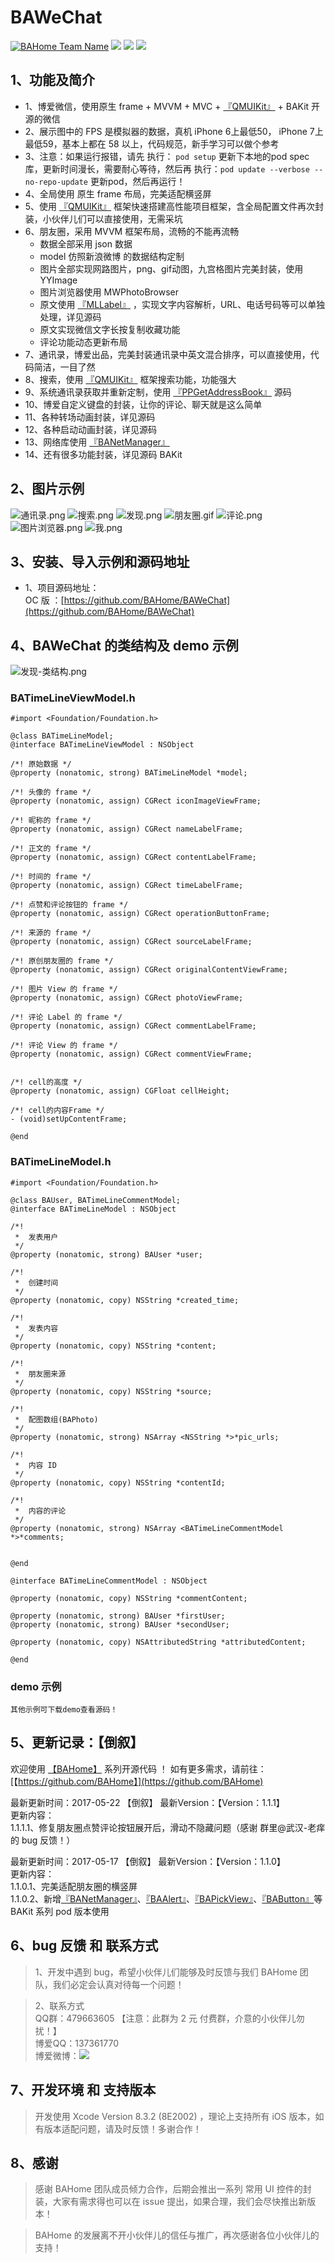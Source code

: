 # BAWeChat
[![BAHome Team Name](https://img.shields.io/badge/Team-BAHome-brightgreen.svg?style=flat)](https://github.com/BAHome "BAHome Team")
![](https://img.shields.io/badge/platform-iOS-red.svg) ![](https://img.shields.io/badge/language-Objective--C-orange.svg) 
[![](https://img.shields.io/badge/微博-博爱1616-red.svg)](http://weibo.com/538298123)

## 1、功能及简介
* 1、博爱微信，使用原生 frame + MVVM + MVC + [『QMUIKit』](https://github.com/QMUI/QMUI_iOS)  + BAKit 开源的微信<br>
* 2、展示图中的 FPS 是模拟器的数据，真机 iPhone 6上最低50， iPhone 7上最低59，基本上都在 58 以上，代码规范，新手学习可以做个参考 
* 3、注意：如果运行报错，请先 执行： `pod setup` 更新下本地的pod spec 库，更新时间漫长，需要耐心等待，然后再 执行：`pod update --verbose --no-repo-update` 更新pod，然后再运行！
* 4、全局使用 原生 frame 布局，完美适配横竖屏
* 5、使用 [『QMUIKit』](https://github.com/QMUI/QMUI_iOS)  框架快速搭建高性能项目框架，含全局配置文件再次封装，小伙伴儿们可以直接使用，无需采坑
* 6、朋友圈，采用 MVVM 框架布局，流畅的不能再流畅
	* 数据全部采用 json 数据
	* model 仿照新浪微博 的数据结构定制
	* 图片全部实现网路图片，png、gif动图，九宫格图片完美封装，使用 YYImage
	* 图片浏览器使用 MWPhotoBrowser 
	* 原文使用 [『MLLabel』](https://github.com/molon/MLLabel) ，实现文字内容解析，URL、电话号码等可以单独处理，详见源码
	* 原文实现微信文字长按复制收藏功能
	* 评论功能动态更新布局
* 7、通讯录，博爱出品，完美封装通讯录中英文混合排序，可以直接使用，代码简洁，一目了然
* 8、搜索，使用 [『QMUIKit』](https://github.com/QMUI/QMUI_iOS)  框架搜索功能，功能强大
* 9、系统通讯录获取并重新定制，使用 [『PPGetAddressBook』](https://github.com/jkpang/PPGetAddressBook) 源码
* 10、博爱自定义键盘的封装，让你的评论、聊天就是这么简单
* 11、各种转场动画封装，详见源码
* 12、各种启动动画封装，详见源码
* 13、网络库使用 [『BANetManager』](https://github.com/BAHome/BANetManager) 
* 14、还有很多功能封装，详见源码 BAKit 

## 2、图片示例
![通讯录.png](https://github.com/boai/BAWeChat/blob/master/Images/通讯录.png)
![搜索.png](https://github.com/boai/BAWeChat/blob/master/Images/搜索.png)
![发现.png](https://github.com/boai/BAWeChat/blob/master/Images/发现.png)
![朋友圈.gif](https://github.com/boai/BAWeChat/blob/master/Images/朋友圈.gif)
![评论.png](https://github.com/boai/BAWeChat/blob/master/Images/评论.png)
![图片浏览器.png](https://github.com/boai/BAWeChat/blob/master/Images/图片浏览器.png)
![我.png](https://github.com/boai/BAWeChat/blob/master/Images/我.png)

## 3、安装、导入示例和源码地址
* 1、项目源码地址：<br>
 OC 版 ：[https://github.com/BAHome/BAWeChat](https://github.com/BAHome/BAWeChat)<br>

## 4、BAWeChat 的类结构及 demo 示例
![发现-类结构.png](https://github.com/BAHome/BAButton/blob/master/Images/发现-类结构.png)

### BATimeLineViewModel.h
```
#import <Foundation/Foundation.h>

@class BATimeLineModel;
@interface BATimeLineViewModel : NSObject

/*! 原始数据 */
@property (nonatomic, strong) BATimeLineModel *model;

/*! 头像的 frame */
@property (nonatomic, assign) CGRect iconImageViewFrame;

/*! 昵称的 frame */
@property (nonatomic, assign) CGRect nameLabelFrame;

/*! 正文的 frame */
@property (nonatomic, assign) CGRect contentLabelFrame;

/*! 时间的 frame */
@property (nonatomic, assign) CGRect timeLabelFrame;

/*! 点赞和评论按钮的 frame */
@property (nonatomic, assign) CGRect operationButtonFrame;

/*! 来源的 frame */
@property (nonatomic, assign) CGRect sourceLabelFrame;

/*! 原创朋友圈的 frame */
@property (nonatomic, assign) CGRect originalContentViewFrame;

/*! 图片 View 的 frame */
@property (nonatomic, assign) CGRect photoViewFrame;

/*! 评论 Label 的 frame */
@property (nonatomic, assign) CGRect commentLabelFrame;

/*! 评论 View 的 frame */
@property (nonatomic, assign) CGRect commentViewFrame;


/*! cell的高度 */
@property (nonatomic, assign) CGFloat cellHeight;

/*! cell的内容Frame */
- (void)setUpContentFrame;

@end
```

### BATimeLineModel.h
```
#import <Foundation/Foundation.h>

@class BAUser, BATimeLineCommentModel;
@interface BATimeLineModel : NSObject

/*!
 *  发表用户
 */
@property (nonatomic, strong) BAUser *user;

/*!
 *  创建时间
 */
@property (nonatomic, copy) NSString *created_time;

/*!
 *  发表内容
 */
@property (nonatomic, copy) NSString *content;

/*!
 *  朋友圈来源
 */
@property (nonatomic, copy) NSString *source;

/*!
 *  配图数组(BAPhoto)
 */
@property (nonatomic, strong) NSArray <NSString *>*pic_urls;

/*!
 *  内容 ID
 */
@property (nonatomic, copy) NSString *contentId;

/*!
 *  内容的评论
 */
@property (nonatomic, strong) NSArray <BATimeLineCommentModel *>*comments;


@end

@interface BATimeLineCommentModel : NSObject

@property (nonatomic, copy) NSString *commentContent;

@property (nonatomic, strong) BAUser *firstUser;
@property (nonatomic, strong) BAUser *secondUser;

@property (nonatomic, copy) NSAttributedString *attributedContent;

@end
```

### demo 示例
```
其他示例可下载demo查看源码！
```

## 5、更新记录：【倒叙】
 欢迎使用 [【BAHome】](https://github.com/BAHome) 系列开源代码 ！
 如有更多需求，请前往：[【https://github.com/BAHome】](https://github.com/BAHome) 
 
 最新更新时间：2017-05-22 【倒叙】
 最新Version：【Version：1.1.1】<br>
 更新内容：<br>
 1.1.1.1、修复朋友圈点赞评论按钮展开后，滑动不隐藏问题（感谢 群里@武汉-老痒 的 bug 反馈！）<br>
 
 最新更新时间：2017-05-17 【倒叙】
 最新Version：【Version：1.1.0】<br>
 更新内容：<br>
 1.1.0.1、完美适配朋友圈的横竖屏<br>
 1.1.0.2、新增[『BANetManager』](https://github.com/BAHome/BANetManager)、[『BAAlert』](https://github.com/BAHome/BAAlert)、[『BAPickView』](https://github.com/BAHome/BAPickView)、[『BAButton』](https://github.com/BAHome/BAButton)等 BAKit 系列 pod 版本使用<br>

## 6、bug 反馈 和 联系方式
> 1、开发中遇到 bug，希望小伙伴儿们能够及时反馈与我们 BAHome 团队，我们必定会认真对待每一个问题！ <br>

> 2、联系方式 <br> 
QQ群：479663605  【注意：此群为 2 元 付费群，介意的小伙伴儿勿扰！】<br> 
博爱QQ：137361770 <br> 
博爱微博：[![](https://img.shields.io/badge/微博-博爱1616-red.svg)](http://weibo.com/538298123) <br> 

## 7、开发环境 和 支持版本
> 开发使用 Xcode Version 8.3.2 (8E2002) ，理论上支持所有 iOS 版本，如有版本适配问题，请及时反馈！多谢合作！

## 8、感谢
> 感谢 BAHome 团队成员倾力合作，后期会推出一系列 常用 UI 控件的封装，大家有需求得也可以在 issue 提出，如果合理，我们会尽快推出新版本！<br>

> BAHome 的发展离不开小伙伴儿的信任与推广，再次感谢各位小伙伴儿的支持！

